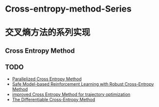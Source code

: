 # Cross-entropy-method-Series


# 交叉熵方法的系列实现

## Cross Entropy Method


## TODO

- [Parallelized Cross Entropy Method](https://github.com/ADGEfficiency/cem)
- [Safe Model-based Reinforcement Learning with Robust Cross-Entropy Method](https://github.com/liuzuxin/safe-mbrl)
- [improved Cross Entropy Method for trajectory optimization](https://github.com/martius-lab/iCEM)
- [The Differentiable Cross-Entropy Method](https://github.com/facebookresearch/dcem)
